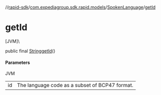 //[rapid-sdk](../../../index.md)/[com.expediagroup.sdk.rapid.models](../index.md)/[SpokenLanguage](index.md)/[getId](get-id.md)

# getId

[JVM]\

public final [String](https://docs.oracle.com/javase/8/docs/api/java/lang/String.html)[getId](get-id.md)()

#### Parameters

JVM

| | |
|---|---|
| id | The language code as a subset of BCP47 format. |
